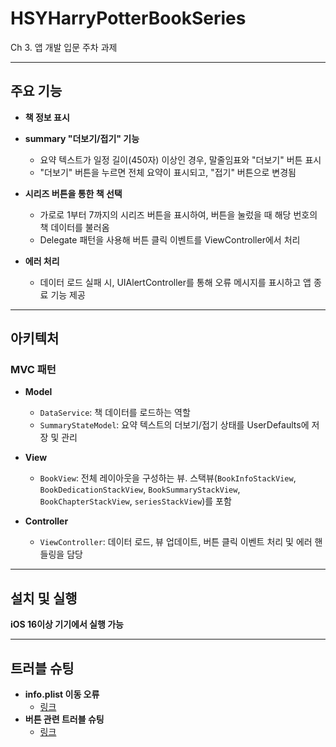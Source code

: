 # HSYHarryPotterBookSeries 

Ch 3. 앱 개발 입문 주차 과제

---

## 주요 기능

- **책 정보 표시**


- **summary "더보기/접기" 기능**
  - 요약 텍스트가 일정 길이(450자) 이상인 경우, 말줄임표와 "더보기" 버튼 표시
  - "더보기" 버튼을 누르면 전체 요약이 표시되고, "접기" 버튼으로 변경됨

- **시리즈 버튼을 통한 책 선택**
  - 가로로 1부터 7까지의 시리즈 버튼을 표시하여, 버튼을 눌렀을 때 해당 번호의 책 데이터를 불러옴
  - Delegate 패턴을 사용해 버튼 클릭 이벤트를 ViewController에서 처리

- **에러 처리**
  - 데이터 로드 실패 시, UIAlertController를 통해 오류 메시지를 표시하고 앱 종료 기능 제공

---

## 아키텍처

### MVC 패턴

- **Model**
  - `DataService`: 책 데이터를 로드하는 역할
  - `SummaryStateModel`: 요약 텍스트의 더보기/접기 상태를 UserDefaults에 저장 및 관리

- **View**
  - `BookView`: 전체 레이아웃을 구성하는 뷰. 스택뷰(`BookInfoStackView`, `BookDedicationStackView`, `BookSummaryStackView`, `BookChapterStackView`, `seriesStackView`)를 포함

- **Controller**
  - `ViewController`: 데이터 로드, 뷰 업데이트, 버튼 클릭 이벤트 처리 및 에러 핸들링을 담당

---

## 설치 및 실행

**iOS 16이상 기기에서 실행 가능**

---

## 트러블 슈팅

- **info.plist 이동 오류**
  - [링크](https://johello.tistory.com/28)
- **버튼 관련 트러블 슈팅**
  - [링크](https://johello.tistory.com/29)



